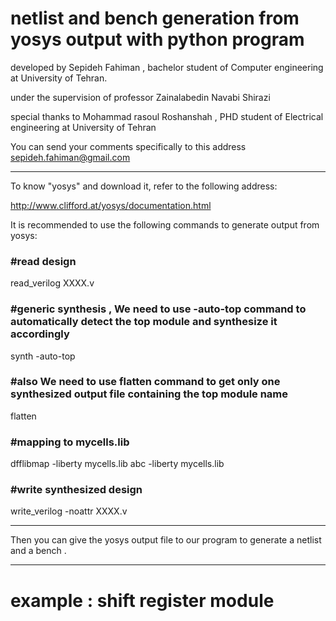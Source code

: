 # netlist and bench generation from yosys output with python program
 
 
developed by Sepideh Fahiman , bachelor student of Computer engineering at University of Tehran.


under the supervision of professor Zainalabedin Navabi Shirazi                     

                                                                                                      
special thanks to Mohammad rasoul Roshanshah , PHD student of Electrical engineering at University of Tehran


You can send your comments specifically to this address  <sepideh.fahiman@gmail.com>

*********************************************************************************************************************************

To know "yosys" and download it, refer to the following address:

<http://www.clifford.at/yosys/documentation.html>

It is recommended to use the following commands to generate output from yosys:

### #read design

read_verilog XXXX.v

### #generic synthesis , We need to use -auto-top command to automatically detect the top module and synthesize it accordingly

synth -auto-top 

### #also We need to use flatten command to get only one synthesized output file containing the top module name

flatten


### #mapping to mycells.lib

dfflibmap -liberty mycells.lib
abc -liberty mycells.lib

### #write synthesized design

write_verilog -noattr XXXX.v


*********************************************************************************************************************************

Then you can give the yosys output file to our program to generate a netlist and a bench .

*********************************************************************************************************************************
# example : shift register module
